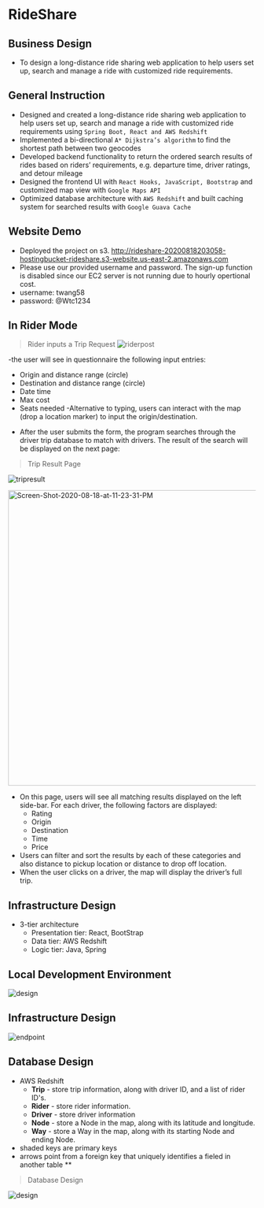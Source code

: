 # RideShare

## Business Design
- To design a long-distance ride sharing web application to help users set up, search and manage a ride with customized ride requirements.

## General Instruction
- Designed and created a long-distance ride sharing web application to help users set up, search and manage a ride with
customized ride requirements using `Spring Boot, React and AWS Redshift`
- Implemented a bi-directional `A* Dijkstra’s algorithm` to find the shortest path between two geocodes
- Developed backend functionality to return the ordered search results of rides based on riders’ requirements, e.g. departure time,
driver ratings, and detour mileage
- Designed the frontend UI with `React Hooks, JavaScript, Bootstrap` and customized map view with `Google Maps API`
- Optimized database architecture with `AWS Redshift` and built caching system for searched results with `Google Guava Cache`

## Website Demo
- Deployed the project on s3. http://rideshare-20200818203058-hostingbucket-rideshare.s3-website.us-east-2.amazonaws.com
- Please use our provided username and password. The sign-up function is disabled since our EC2 server is not running due to hourly opertional cost. 
- username: twang58
- password: @Wtc1234

## In Rider Mode
> Rider inputs a Trip Request
![riderpost](https://raw.githubusercontent.com/izziegeez/RideShare/master/riderpost.png)

-the user will see in questionnaire the following input entries:
   * Origin and distance range (circle)
   * Destination and distance range (circle)
   * Date time
   * Max cost
   * Seats needed
-Alternative to typing, users can interact with the map (drop a location marker) to input the origin/destination.
- After the user submits the form, the program searches through the driver trip database to match with drivers. The result of the search will be displayed on the next page:
> Trip Result Page


![tripresult](https://raw.githubusercontent.com/izziegeez/RideShare/master/tripresult.png)

<a href="https://ibb.co/dJfSKYm"><img src="https://i.ibb.co/2YFwK4Z/Screen-Shot-2020-08-18-at-11-23-31-PM.png" alt="Screen-Shot-2020-08-18-at-11-23-31-PM" border="0"  width="900" height= "600"></a>
- On this page, users will see all matching results displayed on the left side-bar. For each driver, the following factors are displayed:
  * Rating
  * Origin
  * Destination
  * Time
  * Price
- Users can filter and sort the results by each of these categories and also distance to pickup location or distance to drop off location.
- When the user clicks on a driver, the map will display the driver’s full trip. 




## Infrastructure Design
- 3-tier architecture
   * Presentation tier: React, BootStrap
   * Data tier: AWS Redshift
   * Logic tier: Java, Spring
   
## Local Development Environment
![design](https://raw.githubusercontent.com/izziegeez/RideShare/master/design.png)

## Infrastructure Design
![endpoint](https://raw.githubusercontent.com/izziegeez/RideShare/master/endpoint.png)

## Database Design
- AWS Redshift 
   * **Trip** - store trip information, along with driver ID, and a list of rider ID's.
   * **Rider** - store rider information.
   * **Driver** - store driver information
   * **Node** - store a Node in the map, along with its latitude and longitude. 
   * **Way** - store a Way in the map, along with its starting Node and ending Node.
- shaded keys are primary keys
- arrows point from a foreign key that uniquely identifies a fieled in another table **

> Database Design
    
![design](https://raw.githubusercontent.com/izziegeez/RideShare/master/database.png)
